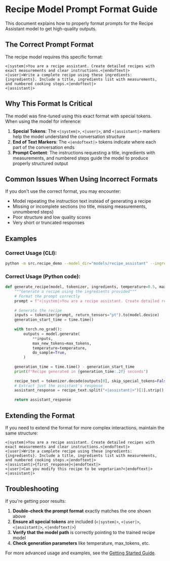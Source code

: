 # Recipe Model Prompt Format Guide

This document explains how to properly format prompts for the Recipe Assistant model to get high-quality outputs.

## The Correct Prompt Format

The recipe model requires this specific format:

```
<|system|>You are a recipe assistant. Create detailed recipes with exact measurements and clear instructions.<|endoftext|>
<|user|>Write a complete recipe using these ingredients: {ingredients}. Include a title, ingredients list with measurements, and numbered cooking steps.<|endoftext|>
<|assistant|>
```

## Why This Format Is Critical

The model was fine-tuned using this exact format with special tokens. When using the model for inference:

1. **Special Tokens**: The `<|system|>`, `<|user|>`, and `<|assistant|>` markers help the model understand the conversation structure
2. **End of Text Markers**: The `<|endoftext|>` tokens indicate where each part of the conversation ends
3. **Prompt Content**: The instructions requesting a title, ingredients with measurements, and numbered steps guide the model to produce properly structured output

## Common Issues When Using Incorrect Formats

If you don't use the correct format, you may encounter:

- Model repeating the instruction text instead of generating a recipe
- Missing or incomplete sections (no title, missing measurements, unnumbered steps)
- Poor structure and low quality scores
- Very short or truncated responses

## Examples

### Correct Usage (CLI):

```bash
python -m src.recipe_demo --model_dir="models/recipe_assistant" --ingredients="chicken, rice, garlic" --enhanced
```

### Correct Usage (Python code):

```python
def generate_recipe(model, tokenizer, ingredients, temperature=0.5, max_tokens=512):
    """Generate a recipe using the ingredients provided"""
    # Format the prompt correctly
    prompt = f"<|system|>You are a recipe assistant. Create detailed recipes with exact measurements and clear instructions.<|endoftext|>\n<|user|>Write a complete recipe using these ingredients: {ingredients}. Include a title, ingredients list with measurements, and numbered cooking steps.<|endoftext|>\n<|assistant|>"
    
    # Generate the recipe
    inputs = tokenizer(prompt, return_tensors="pt").to(model.device)
    generation_start_time = time.time()
    
    with torch.no_grad():
        outputs = model.generate(
            **inputs,
            max_new_tokens=max_tokens,
            temperature=temperature,
            do_sample=True,
        )
    
    generation_time = time.time() - generation_start_time
    print(f"Recipe generated in {generation_time:.2f} seconds")
    
    recipe_text = tokenizer.decode(outputs[0], skip_special_tokens=False)
    # Extract just the assistant's response
    assistant_response = recipe_text.split("<|assistant|>")[1].strip()
    
    return assistant_response
```

## Extending the Format

If you need to extend the format for more complex interactions, maintain the same structure:

```
<|system|>You are a recipe assistant. Create detailed recipes with exact measurements and clear instructions.<|endoftext|>
<|user|>Write a complete recipe using these ingredients: {ingredients}. Include a title, ingredients list with measurements, and numbered cooking steps.<|endoftext|>
<|assistant|>{first_response}<|endoftext|>
<|user|>Can you modify this recipe to be vegetarian?<|endoftext|>
<|assistant|>
```

## Troubleshooting

If you're getting poor results:

1. **Double-check the prompt format** exactly matches the one shown above
2. **Ensure all special tokens** are included (`<|system|>`, `<|user|>`, `<|assistant|>`, `<|endoftext|>`)
3. **Verify that the model path** is correctly pointing to the trained recipe model
4. **Check generation parameters** like temperature, max_tokens, etc.

For more advanced usage and examples, see the [Getting Started Guide](../GETTING_STARTED.md). 